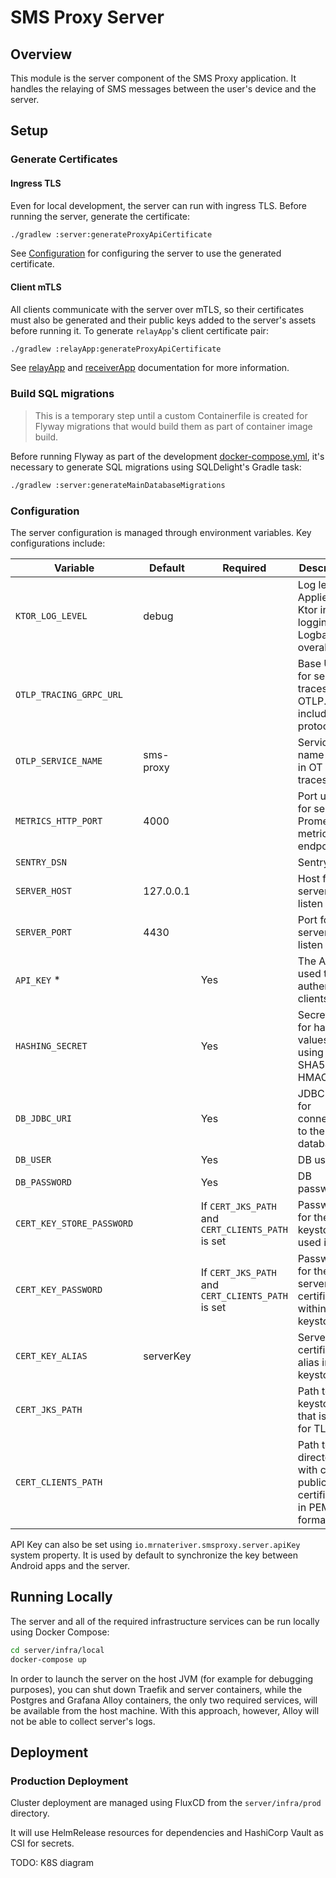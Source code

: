 # SMS Proxy Server

## Overview

This module is the server component of the SMS Proxy application. It handles the relaying of SMS messages between the
user's device and the server.

## Setup

### Generate Certificates

#### Ingress TLS

Even for local development, the server can run with ingress TLS. Before running the server, generate the certificate:

```sh
./gradlew :server:generateProxyApiCertificate
```

See [Configuration](#configuration) for configuring the server to use the generated certificate.

#### Client mTLS

All clients communicate with the server over mTLS, so their certificates must also be generated and their public keys
added to the server's assets before running it. To generate `relayApp`'s client certificate pair:

```sh
./gradlew :relayApp:generateProxyApiCertificate
```

See [relayApp](../relayApp/README.md) and [receiverApp](../receiverApp/README.md) documentation for more information.

### Build SQL migrations

> This is a temporary step until a custom Containerfile is created for Flyway migrations that would build them as part
> of container image build.

Before running Flyway as part of the development [docker-compose.yml](infra/local/docker-compose.yml), it's necessary to
generate
SQL migrations using SQLDelight's Gradle task:

```sh
./gradlew :server:generateMainDatabaseMigrations
```

### Configuration

The server configuration is managed through environment variables. Key configurations include:

| Variable                  | Default   | Required                                          | Description                                                                |
|---------------------------|-----------|---------------------------------------------------|----------------------------------------------------------------------------|
| `KTOR_LOG_LEVEL`          | debug     |                                                   | Log level. Applied to Ktor internal logging and Logback's overall level.   |
| `OTLP_TRACING_GRPC_URL`   |           |                                                   | Base URL for sending traces to via OTLP. Must include protocol.            |
| `OTLP_SERVICE_NAME`       | sms-proxy |                                                   | Service name used in OT traces.                                            |
| `METRICS_HTTP_PORT`       | 4000      |                                                   | Port used for serving Prometheus metrics endpoint.                         |
| `SENTRY_DSN`              |           |                                                   | Sentry DSN.                                                                |
| `SERVER_HOST`             | 127.0.0.1 |                                                   | Host for the server to listen on.                                          |
| `SERVER_PORT`             | 4430      |                                                   | Port for the server to listen on.                                          |
| `API_KEY` *               |           | Yes                                               | The API key used to authenticate clients.                                  |
| `HASHING_SECRET`          |           | Yes                                               | Secret key for hashing values using SHA512 HMAC.                           |
| `DB_JDBC_URI`             |           | Yes                                               | JDBC URI for connecting to the database.                                   |
| `DB_USER`                 |           | Yes                                               | DB user.                                                                   |
| `DB_PASSWORD`             |           | Yes                                               | DB password.                                                               |
| `CERT_KEY_STORE_PASSWORD` |           | If `CERT_JKS_PATH` and `CERT_CLIENTS_PATH` is set | Password for the keystore used in TLS.                                     |
| `CERT_KEY_PASSWORD`       |           | If `CERT_JKS_PATH` and `CERT_CLIENTS_PATH` is set | Password for the server TLS certificate within the keystore.               |
| `CERT_KEY_ALIAS`          | serverKey |                                                   | Server TLS certificate's alias in the keystore.                            |
| `CERT_JKS_PATH`           |           |                                                   | Path to the keystore that is used for TLS.                                 |
| `CERT_CLIENTS_PATH`       |           |                                                   | Path to the directory with clients' public TLS certificates in PEM format. |

API Key can also be set using `io.mrnateriver.smsproxy.server.apiKey` system property. It is used by default to
synchronize the key between Android apps and the server.

## Running Locally

The server and all of the required infrastructure services can be run locally using Docker Compose:

```sh
cd server/infra/local
docker-compose up
```

In order to launch the server on the host JVM (for example for debugging purposes), you can shut down Traefik and server
containers, while the Postgres and Grafana Alloy containers, the only two required services, will be available from the
host machine. With this approach, however, Alloy will not be able to collect server's logs.

## Deployment

### Production Deployment

Cluster deployment are managed using FluxCD from the `server/infra/prod` directory.

It will use HelmRelease resources for dependencies and HashiCorp Vault as CSI for secrets.

TODO: K8S diagram

